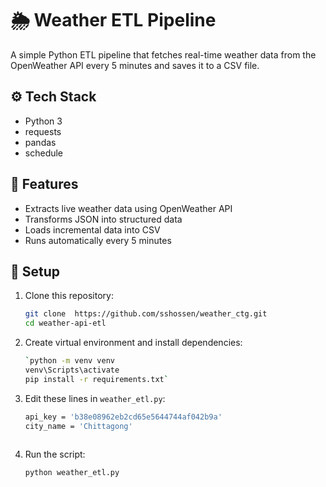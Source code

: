 # 🌦 Weather ETL Pipeline

A simple Python ETL pipeline that fetches real-time weather data from the OpenWeather API every 5 minutes and saves it to a CSV file.
## ⚙️ Tech Stack
- Python 3
- requests
- pandas
- schedule

## 🧠 Features
- Extracts live weather data using OpenWeather API
- Transforms JSON into structured data
- Loads incremental data into CSV
- Runs automatically every 5 minutes

## 🚀 Setup

1. Clone this repository:
   ```bash
   git clone  https://github.com/sshossen/weather_ctg.git
   cd weather-api-etl
2. Create virtual environment and install dependencies:
	```bash
	`python -m venv venv
	venv\Scripts\activate
	pip install -r requirements.txt`
	
3. Edit these lines in `weather_etl.py`:
	```bash
	api_key = 'b38e08962eb2cd65e5644744af042b9a'
	city_name = 'Chittagong'
		
5. Run the script:
	```bash
	python weather_etl.py
